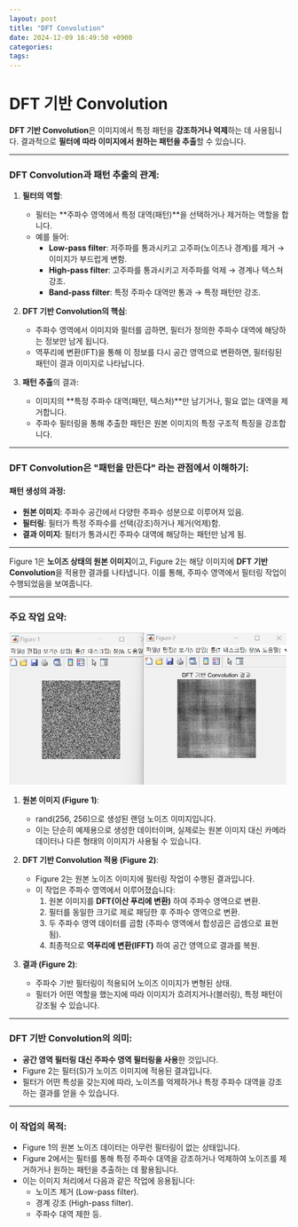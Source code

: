 ```yaml
---
layout: post
title: "DFT Convolution"
date: 2024-12-09 16:49:50 +0900
categories: 
tags: 
---
```


# **DFT 기반 Convolution**

**DFT 기반 Convolution**은 이미지에서 특정 패턴을 **강조하거나 억제**하는 데 사용됩니다. 결과적으로 **필터에 따라 이미지에서 원하는 패턴을 추출**할 수 있습니다.

---

### DFT Convolution과 패턴 추출의 관계:
1. **필터의 역할**:
   - 필터는 **주파수 영역에서 특정 대역(패턴)**을 선택하거나 제거하는 역할을 합니다.
   - 예를 들어:
     - **Low-pass filter**: 저주파를 통과시키고 고주파(노이즈나 경계)를 제거 → 이미지가 부드럽게 변함.
     - **High-pass filter**: 고주파를 통과시키고 저주파를 억제 → 경계나 텍스처 강조.
     - **Band-pass filter**: 특정 주파수 대역만 통과 → 특정 패턴만 강조.

2. **DFT 기반 Convolution의 핵심**:
   - 주파수 영역에서 이미지와 필터를 곱하면, 필터가 정의한 주파수 대역에 해당하는 정보만 남게 됩니다.
   - 역푸리에 변환(IFT)을 통해 이 정보를 다시 공간 영역으로 변환하면, 필터링된 패턴이 결과 이미지로 나타납니다.

3. **패턴 추출**의 결과:
   - 이미지의 **특정 주파수 대역(패턴, 텍스처)**만 남기거나, 필요 없는 대역을 제거합니다.
   - 주파수 필터링을 통해 추출한 패턴은 원본 이미지의 특정 구조적 특징을 강조합니다.

---

### DFT Convolution은 **"패턴을 만든다"** 라는 관점에서 이해하기:
#### 패턴 생성의 과정:
- **원본 이미지**: 주파수 공간에서 다양한 주파수 성분으로 이루어져 있음.
- **필터링**: 필터가 특정 주파수를 선택(강조)하거나 제거(억제)함.
- **결과 이미지**: 필터가 통과시킨 주파수 대역에 해당하는 패턴만 남게 됨.

---

Figure 1은 **노이즈 상태의 원본 이미지**이고, Figure 2는 해당 이미지에 **DFT 기반 Convolution**을 적용한 결과를 나타냅니다. 이를 통해, 주파수 영역에서 필터링 작업이 수행되었음을 보여줍니다.

---

### 주요 작업 요약:


<img src="/post_img/1209/image.png" width="500px">

1. **원본 이미지 (Figure 1)**:
   - rand(256, 256)으로 생성된 랜덤 노이즈 이미지입니다.
   - 이는 단순히 예제용으로 생성한 데이터이며, 실제로는 원본 이미지 대신 카메라 데이터나 다른 형태의 이미지가 사용될 수 있습니다.

2. **DFT 기반 Convolution 적용 (Figure 2)**:
   - Figure 2는 원본 노이즈 이미지에 필터링 작업이 수행된 결과입니다.
   - 이 작업은 주파수 영역에서 이루어졌습니다:
     1. 원본 이미지를 **DFT(이산 푸리에 변환)** 하여 주파수 영역으로 변환.
     2. 필터를 동일한 크기로 제로 패딩한 후 주파수 영역으로 변환.
     3. 두 주파수 영역 데이터를 곱함 (주파수 영역에서 합성곱은 곱셈으로 표현됨).
     4. 최종적으로 **역푸리에 변환(IFFT)** 하여 공간 영역으로 결과를 복원.

3. **결과 (Figure 2)**:
   - 주파수 기반 필터링이 적용되어 노이즈 이미지가 변형된 상태.
   - 필터가 어떤 역할을 했는지에 따라 이미지가 흐려지거나(블러링), 특정 패턴이 강조될 수 있습니다.

---

### DFT 기반 Convolution의 의미:
- **공간 영역 필터링 대신 주파수 영역 필터링을 사용**한 것입니다.
- Figure 2는 필터(S)가 노이즈 이미지에 적용된 결과입니다.
- 필터가 어떤 특성을 갖는지에 따라, 노이즈를 억제하거나 특정 주파수 대역을 강조하는 결과를 얻을 수 있습니다.

---

### 이 작업의 목적:
- Figure 1의 원본 노이즈 데이터는 아무런 필터링이 없는 상태입니다.
- Figure 2에서는 필터를 통해 특정 주파수 대역을 강조하거나 억제하여 노이즈를 제거하거나 원하는 패턴을 추출하는 데 활용됩니다.
- 이는 이미지 처리에서 다음과 같은 작업에 응용됩니다:
  - 노이즈 제거 (Low-pass filter).
  - 경계 강조 (High-pass filter).
  - 주파수 대역 제한 등.
